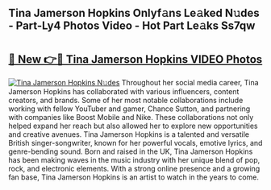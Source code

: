## Tina Jamerson Hopkins Onlyf𝚊ns Le𝚊ked N𝚞des - Part-Ly4 Photos Video - Hot Part Le𝚊ks Ss7qw

# <h2><a href="http://ab49110.deff.icu/?id=Tina+Jamerson+Hopkins">🔗 New 👉🔴 Tina Jamerson Hopkins VIDEO Photos</a></h2>

[![Tina Jamerson Hopkins N𝚞des](https://i.imgur.com/rIISA9y.gif)](http://ab49110.deff.icu/?id=Tina+Jamerson+Hopkins)
Throughout her social media career, Tina Jamerson Hopkins has collaborated with various influencers, content creators, and brands. Some of her most notable collaborations include working with fellow YouTuber and gamer, Chance Sutton, and partnering with companies like Boost Mobile and Nike. These collaborations not only helped expand her reach but also allowed her to explore new opportunities and creative avenues. Tina Jamerson Hopkins is a talented and versatile British singer-songwriter, known for her powerful vocals, emotive lyrics, and genre-bending sound. Born and raised in the UK, Tina Jamerson Hopkins has been making waves in the music industry with her unique blend of pop, rock, and electronic elements. With a strong online presence and a growing fan base, Tina Jamerson Hopkins is an artist to watch in the years to come.
